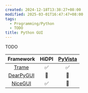 ```yaml
---
created: 2024-12-18T13:38:27+08:00
modified: 2025-03-01T16:47:47+08:00
tags:
  - Programming/Python
  - TODO
title: Python GUI
---
```


TODO

|                      Framework                      | HiDPI | [PyVista](https://github.com/pyvista/pyvista) |
| :-------------------------------------------------: | :---: | :-------------------------------------------: |
|      [Trame](https://github.com/kitware/trame)      |   ✅   |                       ✅                       |
| [DearPyGUI](https://github.com/hoffstadt/DearPyGui) |  🛑   |                      🛑                       |
|  [NiceGUI](https://github.com/zauberzeug/nicegui)   |   ✅   |                      🛑                       |
